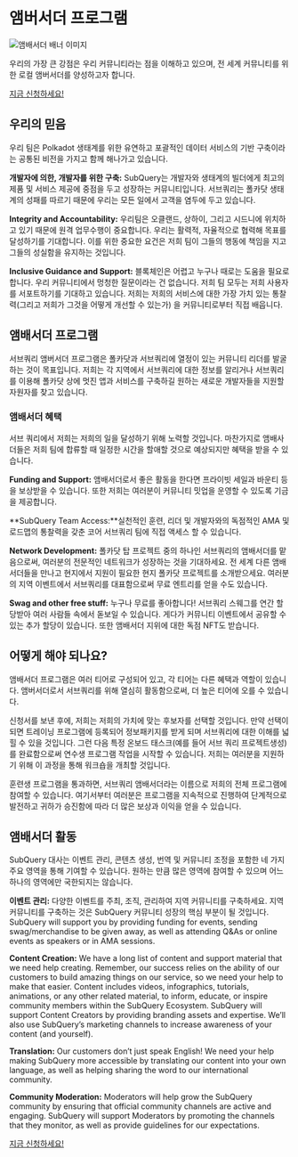 # 앰버서더 프로그램

![앰배서더 배너 이미지](/assets/img/ambassador_banner.png)

우리의 가장 큰 강점은 우리 커뮤니티라는 점을 이해하고 있으며, 전 세계 커뮤니티를 위한 로컬 앰버서더를 양성하고자 합니다.

[지금 신청하세요!](https://forms.gle/GXBbJ6LDpNfM2v1X6)

## 우리의 믿음

우리 팀은 Polkadot 생태계를 위한 유연하고 포괄적인 데이터 서비스의 기반 구축이라는 공통된 비전을 가지고 함께 해나가고 있습니다.

**개발자에 의한, 개발자를 위한 구축:** SubQuery는 개발자와 생태계의 빌더에게 최고의 제품 및 서비스 제공에 중점을 두고 성장하는 커뮤니티입니다. 서브쿼리는 폴카닷 생태계의 성패를 따르기 때문에 우리는 모든 일에서 고객을 염두에 두고 있습니다.

**Integrity and Accountability:** 우리팀은 오클랜드, 상하이, 그리고 시드니에 위치하고 있기 때문에 원격 업무수행이 중요합니다. 우리는 활력적, 자율적으로 협력해 목표를 달성하기를 기대합니다. 이를 위한 중요한 요건은 저희 팀이 그들의 행동에 책임을 지고 그들의 성실함을 유지하는 것입니다.

**Inclusive Guidance and Support:** 블록체인은 어렵고 누구나 때로는 도움을 필요로 합니다. 우리 커뮤니티에서 멍청한 질문이라는 건 없습니다. 저희 팀 모두는 저희 사용자를 서포트하기를 기대하고 있습니다. 저희는 저희의 서비스에 대한 가장 가치 있는 통찰력(그리고 저희가 그것을 어떻게 개선할 수 있는가) 을 커뮤니티로부터 직접 배웁니다.

## 앰배서더 프로그램

서브쿼리 앰버서더 프로그램은 폴카닷과 서브쿼리에 열정이 있는 커뮤니티 리더를 발굴하는 것이 목표입니다. 저희는 각 지역에서 서브쿼리에 대한 정보를 알리거나 서브쿼리를 이용해 폴카닷 상에 멋진 앱과 서비스를 구축하길 원하는 새로운 개발자들을 지원할 자원자를 찾고 있습니다.

### 앰배서더 혜택

서브 쿼리에서 저희는 저희의 일을 달성하기 위해 노력할 것입니다. 마찬가지로 앰배사더들은 저희 팀에 합류할 때 일정한 시간을 할애할 것으로 예상되지만 혜택을 받을 수 있습니다.

**Funding and Support:** 앰배서더로서 좋은 활동을 한다면 프라이빗 세일과 바운티 등을 보상받을 수 있습니다. 또한 저희는 여러분이 커뮤니티 밋업을 운영할 수 있도록 기금을 제공합니다.

**SubQuery Team Access:**실천적인 훈련, 리더 및 개발자와의 독점적인 AMA 및 로드맵의 통찰력을 갖춘 코어 서브쿼리 팀에 직접 액세스 할 수 있습니다.

**Network Development:** 폴카닷 탑 프로젝트 중의 하나인 서브쿼리의 앰배서더를 맡음으로써, 여러분의 전문적인 네트워크가 성장하는 것을 기대하세요. 전 세계 다른 앰배서더들을 만나고 현지에서 지원이 필요한 현지 폴카닷 프로젝트를 소개받으세요. 여러분의 지역 이벤트에서 서브쿼리를 대표함으로써 무료 엔트리를 얻을 수도 있습니다.

**Swag and other free stuff:** 누구나 무료를 좋아합니다! 서브쿼리 스웨그를 연간 할당받아 여러 사람들 속에서 돋보일 수 있습니다. 게다가 커뮤니티 이벤트에서 공유할 수 있는 추가 할당이 있습니다. 또한 앰배서더 지위에 대한 독점 NFT도 받습니다.

## 어떻게 해야 되나요?

앰배서더 프로그램은 여러 티어로 구성되어 있고, 각 티어는 다른 혜택과 역할이 있습니다. 앰버서더로서 서브쿼리를 위해 열심히 활동함으로써, 더 높은 티어에 오를 수 있습니다.

신청서를 보낸 후에, 저희는 저희의 가치에 맞는 후보자를 선택할 것입니다. 만약 선택이 되면 트레이닝 프로그램에 등록되어 정보패키지를 받게 되며 서브쿼리에 대한 이해를 넓힐 수 있을 것입니다. 그런 다음 특정 온보드 태스크(예를 들어 서브 쿼리 프로젝트생성)를 완료함으로써 연수생 프로그램 작업을 시작할 수 있습니다. 저희는 여러분을 지원하기 위해 이 과정을 통해 워크숍을 개최할 것입니다.

훈련생 프로그램을 통과하면, 서브쿼리 앰배서더라는 이름으로 저희의 전체 프로그램에 참여할 수 있습니다. 여기서부터 여러분은 프로그램을 지속적으로 진행하여 단계적으로 발전하고 귀하가 승진함에 따라 더 많은 보상과 이익을 얻을 수 있습니다.

## 앰배서더 활동

SubQuery 대사는 이벤트 관리, 콘텐츠 생성, 번역 및 커뮤니티 조정을 포함한 네 가지 주요 영역을 통해 기여할 수 있습니다. 원하는 만큼 많은 영역에 참여할 수 있으며 어느 하나의 영역에만 국한되지는 않습니다.

**이벤트 관리:** 다양한 이벤트를 주최, 조직, 관리하여 지역 커뮤니티를 구축하세요. 지역 커뮤니티를 구축하는 것은 SubQuery 커뮤니티 성장의 핵심 부분이 될 것입니다. SubQuery will support you by providing funding for events, sending swag/merchandise to be given away, as well as attending Q&As or online events as speakers or in AMA sessions.

**Content Creation:** We have a long list of content and support material that we need help creating. Remember, our success relies on the ability of our customers to build amazing things on our service, so we need your help to make that easier. Content includes videos, infographics, tutorials, animations, or any other related material, to inform, educate, or inspire community members within the SubQuery Ecosystem. SubQuery will support Content Creators by providing branding assets and expertise. We’ll also use SubQuery’s marketing channels to increase awareness of your content (and yourself).

**Translation:** Our customers don’t just speak English! We need your help making SubQuery more accessible by translating our content into your own language, as well as helping sharing the word to our international community.

**Community Moderation:** Moderators will help grow the SubQuery community by ensuring that official community channels are active and engaging. SubQuery will support Moderators by promoting the channels that they monitor, as well as provide guidelines for our expectations.

[지금 신청하세요!](https://forms.gle/GXBbJ6LDpNfM2v1X6)
